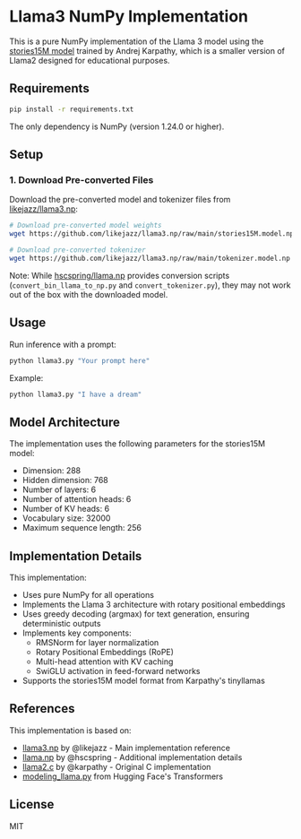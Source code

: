 # Llama3 NumPy Implementation

This is a pure NumPy implementation of the Llama 3 model using the [stories15M model](https://huggingface.co/karpathy/tinyllamas/tree/main) trained by Andrej Karpathy, which is a smaller version of Llama2 designed for educational purposes.

## Requirements

```bash
pip install -r requirements.txt
```

The only dependency is NumPy (version 1.24.0 or higher).

## Setup

### 1. Download Pre-converted Files

Download the pre-converted model and tokenizer files from [likejazz/llama3.np](https://github.com/likejazz/llama3.np):

```bash
# Download pre-converted model weights
wget https://github.com/likejazz/llama3.np/raw/main/stories15M.model.npz

# Download pre-converted tokenizer
wget https://github.com/likejazz/llama3.np/raw/main/tokenizer.model.np
```

Note: While [hscspring/llama.np](https://github.com/hscspring/llama.np) provides conversion scripts (`convert_bin_llama_to_np.py` and `convert_tokenizer.py`), they may not work out of the box with the downloaded model.

## Usage

Run inference with a prompt:

```bash
python llama3.py "Your prompt here"
```

Example:
```bash
python llama3.py "I have a dream"
```

## Model Architecture

The implementation uses the following parameters for the stories15M model:
- Dimension: 288
- Hidden dimension: 768
- Number of layers: 6
- Number of attention heads: 6
- Number of KV heads: 6
- Vocabulary size: 32000
- Maximum sequence length: 256

## Implementation Details

This implementation:
- Uses pure NumPy for all operations
- Implements the Llama 3 architecture with rotary positional embeddings
- Uses greedy decoding (argmax) for text generation, ensuring deterministic outputs
- Implements key components:
  - RMSNorm for layer normalization
  - Rotary Positional Embeddings (RoPE)
  - Multi-head attention with KV caching
  - SwiGLU activation in feed-forward networks
- Supports the stories15M model format from Karpathy's tinyllamas

## References

This implementation is based on:
- [llama3.np](https://github.com/likejazz/llama3.np) by @likejazz - Main implementation reference
- [llama.np](https://github.com/hscspring/llama.np) by @hscspring - Additional implementation details
- [llama2.c](https://github.com/karpathy/llama2.c) by @karpathy - Original C implementation
- [modeling_llama.py](https://github.com/huggingface/transformers/blob/main/src/transformers/models/llama/modeling_llama.py) from Hugging Face's Transformers

## License

MIT